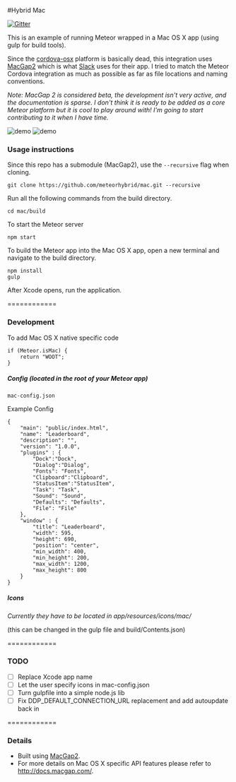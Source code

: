 #Hybrid Mac

[![Gitter](https://badges.gitter.im/Join%20Chat.svg)](https://gitter.im/meteorhybrid/platform?utm_source=badge&utm_medium=badge&utm_campaign=pr-badge)

This is an example of running Meteor wrapped in a Mac OS X app (using gulp for build tools). 

Since the [cordova-osx](https://github.com/apache/cordova-osx) platform is basically dead, this integration uses [MacGap2](https://github.com/MacGapProject/MacGap2) which is what [Slack](http://slack.com) uses for their app. I tried to match the Meteor Cordova integration as much as possible as far as file locations and naming conventions. 

*Note: MacGap 2 is considered beta, the development isn't very active, and the documentation is sparse. I don't think it is ready to be added as a core Meteor platform but it is cool to play around with! I'm going to start contributing to it when I have time.*

![demo](http://i.imgur.com/EnpM8fG.png)
![demo](http://i.imgur.com/xvkbbrA.png)

### Usage instructions

Since this repo has a submodule (MacGap2), use the `--recursive` flag when cloning.
```
git clone https://github.com/meteorhybrid/mac.git --recursive
```

Run all the following commands from the build directory.
```
cd mac/build
```

To start the Meteor server
```
npm start
```

To build the Meteor app into the Mac OS X app, open a new terminal and navigate to the build directory.
```
npm install
gulp
```

After Xcode opens, run the application.

============

### Development

To add Mac OS X native specific code
```
if (Meteor.isMac) {
	return "WOOT";
}
```

##### Config (located in the root of your Meteor app)
`mac-config.json`

Example Config
```
{
	"main": "public/index.html",
	"name": "Leaderboard",
	"description": "",
	"version": "1.0.0",
	"plugins" : {
		"Dock":"Dock",
		"Dialog":"Dialog",
		"Fonts": "Fonts",
		"Clipboard":"Clipboard",
		"StatusItem":"StatusItem",
		"Task": "Task",
		"Sound": "Sound",
		"Defaults": "Defaults",
		"File": "File"
	},
	"window" : {
		"title": "Leaderboard",
		"width": 595,
		"height": 690,
		"position": "center",
		"min_width": 400,
		"min_height": 200,
		"max_width": 1200,
		"max_height": 800
	}
}
```

##### Icons 
*Currently they have to be located in app/resources/icons/mac/*

(this can be changed in the gulp file and build/Contents.json)

============

### TODO

* [ ] Replace Xcode app name
* [ ] Let the user specify icons in mac-config.json
* [ ] Turn gulpfile into a simple node.js lib
* [ ] Fix DDP_DEFAULT_CONNECTION_URL replacement and add autoupdate back in

============

### Details

* Built using [MacGap2](https://github.com/MacGapProject/MacGap2).
* For more details on Mac OS X specific API features please refer to http://docs.macgap.com/.
